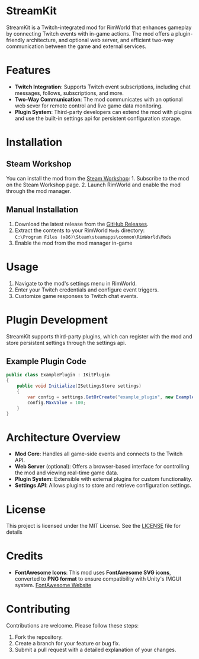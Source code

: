 # StreamKit

StreamKit is a Twitch-integrated mod for RimWorld that enhances gameplay by
connecting Twitch events with in-game actions. The mod offers a plugin-friendly
architecture, and optional web server, and efficient two-way communication
between the game and external services.

# Features

- **Twitch Integration**: Supports Twitch event subscriptions, including
  chat messages, follows, subscriptions, and more.
- **Two-Way Communication**: The mod communicates with an optional web sever for
  remote control and live game data monitoring.
- **Plugin System**: Third-party developers can extend the mod with plugins and
  use the built-in settings api for persistent configuration storage.

# Installation

## Steam Workshop

You can install the mod from the [Steam Workshop](https://docs.sirrandoo.com/streamkit):
    1. Subscribe to the mod on the Steam Workshop page.
    2. Launch RimWorld and enable the mod through the mod manager.

## Manual Installation

1. Download the latest release from the [GitHub Releases](https://github.com/sirrandoo/streamkit/releases).
2. Extract the contents to your RimWorld `Mods` directory: <br/>
   `C:\Program Files (x86)\Steam\steamapps\common\RimWorld\Mods`
3. Enable the mod from the mod manager in-game

# Usage

1. Navigate to the mod's settings menu in RimWorld.
2. Enter your Twitch credentials and configure event triggers.
3. Customize game responses to Twitch chat events.

# Plugin Development

StreamKit supports third-party plugins, which can register with the mod and
store persistent settings through the settings api.

## Example Plugin Code

```csharp
public class ExamplePlugin : IKitPlugin 
{
    public void Initialize(ISettingsStore settings) 
    {
        var config = settings.GetOrCreate("example_plugin", new ExampleSettings());
        config.MaxValue = 100;
    }
}
```

# Architecture Overview

- **Mod Core**: Handles all game-side events and connects to the Twitch API.
- **Web Server** (optional): Offers a browser-based interface for controlling
  the mod and viewing real-time game data.
- **Plugin System**: Extensible with external plugins for custom functionality.
- **Settings API**: Allows plugins to store and retrieve configuration settings.

# License

This project is licensed under the MIT License. See the [LICENSE](LICENSE) 
file for details

# Credits

- **FontAwesome Icons**: This mod uses **FontAwesome SVG icons**, converted to
  **PNG format** to ensure compatibility with Unity's IMGUI system.
  [FontAwesome Website](https://fontawesome.com)

# Contributing

Contributions are welcome. Please follow these steps:

1. Fork the repository.
2. Create a branch for your feature or bug fix.
3. Submit a pull request with a detailed explanation of your changes.
